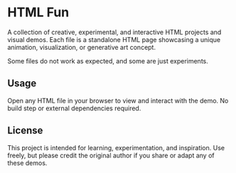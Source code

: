 # HTML Fun

A collection of creative, experimental, and interactive HTML projects and visual demos. Each file is a standalone HTML page showcasing a unique animation, visualization, or generative art concept.

Some files do not work as expected, and some are just experiments.

## Usage

Open any HTML file in your browser to view and interact with the demo. No build step or external dependencies required.

## License

This project is intended for learning, experimentation, and inspiration. Use freely, but please credit the original author if you share or adapt any of these demos.
